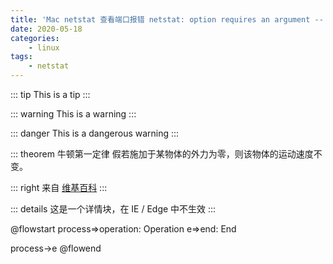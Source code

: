 ```yaml
---
title: 'Mac netstat 查看端口报错 netstat: option requires an argument -- p'
date: 2020-05-18
categories:
    - linux
tags:
    - netstat
---
```


::: tip
This is a tip
:::

::: warning
This is a warning
:::

::: danger
This is a dangerous warning
:::

::: theorem 牛顿第一定律
假若施加于某物体的外力为零，则该物体的运动速度不变。

::: right
来自 [维基百科](https://zh.wikipedia.org/wiki/%E7%89%9B%E9%A1%BF%E8%BF%90%E5%8A%A8%E5%AE%9A%E5%BE%8B)
:::

::: details
这是一个详情块，在 IE / Edge 中不生效
:::



@flowstart
process=>operation: Operation
e=>end: End

process->e
@flowend
